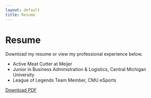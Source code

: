 ```yaml
---
layout: default
title: Resume
---
```


<h1>Resume</h1>

<p>Download my resume or view my professional experience below.</p>

<ul>
  <li>Active Meat Cutter at Meijer</li>
  <li>Junior in Business Administration & Logistics, Central Michigan University</li>
  <li>League of Legends Team Member, CMU eSports</li>
</ul>

<p><a href="/assets/resume.pdf" download class="button">Download PDF</a></p>
